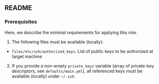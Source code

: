 ## README

### Prerequisites

Here, we describe the minimal requirements for applying this role.

1. The following files must be available (locally):
 * `files/etc/ssh/authorized_keys`: List of public keys to be authorized at target machine

2. If you provide a non-empty `private_keys` variable (array of private-key descriptors, see `defaults/main.yml`), 
   all referenced keys must be available (locally) under `~/.ssh`.

